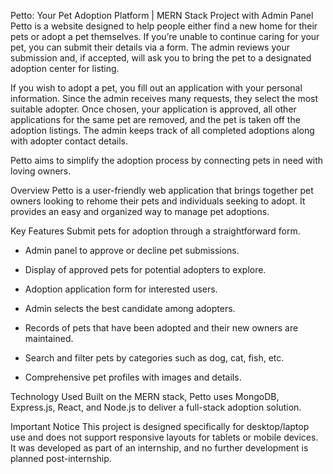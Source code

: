 
Petto: Your Pet Adoption Platform | MERN Stack Project with Admin Panel
Petto is a website designed to help people either find a new home for their pets or adopt a pet themselves. If you’re unable to continue caring for your pet, you can submit their details via a form. The admin reviews your submission and, if accepted, will ask you to bring the pet to a designated adoption center for listing.

If you wish to adopt a pet, you fill out an application with your personal information. Since the admin receives many requests, they select the most suitable adopter. Once chosen, your application is approved, all other applications for the same pet are removed, and the pet is taken off the adoption listings. The admin keeps track of all completed adoptions along with adopter contact details.

Petto aims to simplify the adoption process by connecting pets in need with loving owners.

Overview
Petto is a user-friendly web application that brings together pet owners looking to rehome their pets and individuals seeking to adopt. It provides an easy and organized way to manage pet adoptions.

Key Features
Submit pets for adoption through a straightforward form.

* Admin panel to approve or decline pet submissions.

* Display of approved pets for potential adopters to explore.

* Adoption application form for interested users.

* Admin selects the best candidate among adopters.

* Records of pets that have been adopted and their new owners are maintained.

* Search and filter pets by categories such as dog, cat, fish, etc.

* Comprehensive pet profiles with images and details.

Technology Used
Built on the MERN stack, Petto uses MongoDB, Express.js, React, and Node.js to deliver a full-stack adoption solution.

Important Notice
This project is designed specifically for desktop/laptop use and does not support responsive layouts for tablets or mobile devices. It was developed as part of an internship, and no further development is planned post-internship.
